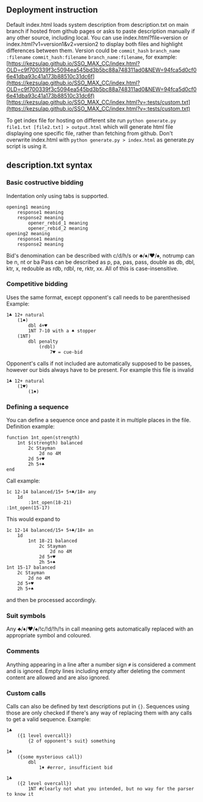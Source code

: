 ## Deployment instruction
Default index.html loads system description from description.txt on main branch if hosted from github pages or asks to paste description manually if any other source, including local.
You can use index.html?file=version or index.html?v1=version1&v2=version2 to display both files and highlight differences between them. Version could be `commit_hash` `branch_name` `:filename` `commit_hash:filename` `branch_name:filename`, for example:
[https://kezsulap.github.io/SSO_MAX_CC/index.html?OLD=c9f700339f3c5094ea545bd3b5bc88a748311ad0&NEW=94fca5d0cf06e41dba93c41a173b88510c31dc6f](https://kezsulap.github.io/SSO_MAX_CC/index.html?OLD=c9f700339f3c5094ea545bd3b5bc88a748311ad0&NEW=94fca5d0cf06e41dba93c41a173b88510c31dc6f)
[https://kezsulap.github.io/SSO_MAX_CC/index.html?v=:tests/custom.txt](https://kezsulap.github.io/SSO_MAX_CC/index.html?v=:tests/custom.txt)

To get index file for hosting on different site run `python generate.py file1.txt [file2.txt] > output.html` which will generate html file displaying one specific file, rather than fetching
from github. Don't overwrite index.html with `python generate.py > index.html` as generate.py script is using it.

## description.txt syntax
### Basic costructive bidding
Indentation only using tabs is supported.
```
opening1 meaning
	response1 meaning
	response2 meaning
		opener_rebid_1 meaning
		opener_rebid_2 meaning
opening2 meaning
	response1 meaning
	response2 meaning
```
Bid's denomination can be described with c/d/h/s or ♣/♦/♥/♠, notrump can be n, nt or ba
Pass can be described as p, pa, pas, pass, double as db, dbl, ktr, x, redouble as rdb, rdbl, re, rktr, xx.
All of this is case-insensitive.
### Competitive bidding
Uses the same format, except opponent's call needs to be parenthesised
Example:
```
1♣ 12+ natural
	(1♠)
		dbl 4+♥
		1NT 7-10 with a ♠ stopper
	(1NT)
		dbl penalty
			(rdbl)
				7♥ = cue-bid
```
Opponent's calls if not included are automatically supposed to be passes, however our bids always have to be present. For example this file is invalid
```
1♣ 12+ natural
	(1♥)
		(1♠)
```
### Defining a sequence 
You can define a sequence once and paste it in multiple places in the file.
Definition example:
```
function 1nt_open(strength)
	1nt $(strength) balanced
		2c Stayman
			2d no 4M
		2d 5+♥
		2h 5+♠
end
```
Call example:
```
1c 12-14 balanced/15+ 5+♣/18+ any
	1d
		:1nt_open(18-21)
:1nt_open(15-17)
```
This would expand to
```
1c 12-14 balanced/15+ 5+♣/18+ an
	1d
		1nt 18-21 balanced
			2c Stayman
				2d no 4M
			2d 5+♥
			2h 5+♠
1nt 15-17 balanced
	2c Stayman
		2d no 4M
	2d 5+♥
	2h 5+♠
```
and then be processed accordingly.
### Suit symbols
Any ♣/♦/♥/♠/!c/!d/!h/!s in call meaning gets automatically replaced with an appropriate symbol and coloured.
### Comments
Anything appearing in a line after a number sign `#` is considered a comment and is ignored. Empty lines including empty after deleting the comment content are allowed and are also ignored.
### Custom calls
Calls can also be defined by text descriptions put in `{}`. Sequences using those are only checked if there's any way of replacing them with any calls to get a valid sequence.
Example:
```
1♣
	({1 level overcall})
		{2 of opponent's suit} something
```

```
1♣
	({some mysterious call})
		dbl
			1♦ #error, insufficient bid
```

```
1♣
	({2 level overcall})
		1NT #clearly not what you intended, but no way for the parser to know it
```
